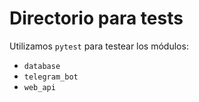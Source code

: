 # Directorio para tests

Utilizamos `pytest` para testear los módulos:

- `database`
- `telegram_bot`
- `web_api`
